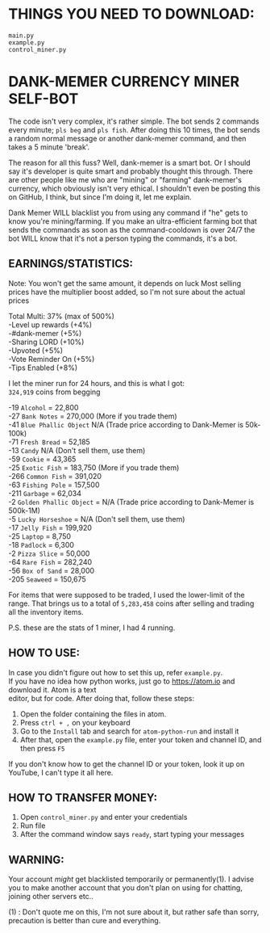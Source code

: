 # THINGS YOU NEED TO DOWNLOAD:
```
main.py
example.py
control_miner.py
```

# DANK-MEMER CURRENCY MINER SELF-BOT

The code isn't very complex, it's rather simple. The bot sends 2 commands every minute; `pls beg` and `pls fish`. After doing this 10 times, the bot sends a random normal message or another dank-memer command, and then takes a 5 minute 'break'.

The reason for all this fuss? Well, dank-memer is a smart bot. Or I should say it's developer is quite smart and probably thought this through. There are other people like me who are "mining" or "farming" dank-memer's currency, which obviously isn't very ethical. I shouldn't even be posting this on GitHub, I think, but since I'm doing it, let me explain.

Dank Memer WILL blacklist you from using any command if "he" gets to know you're mining/farming. If you make an ultra-efficient farming bot that sends the commands as soon as the command-cooldown is over 24/7 the bot WILL know that it's not a person typing the commands, it's a bot.

## EARNINGS/STATISTICS:
Note: You won't get the same amount, it depends on luck
Most selling prices have the multiplier boost added, so I'm not sure about the actual prices

Total Multi: 37% (max of 500%) </br>
-Level up rewards (+4%) </br>
-#dank-memer (+5%) </br>
-Sharing LORD (+10%) </br>
-Upvoted (+5%) </br>
-Vote Reminder On (+5%) </br>
-Tips Enabled (+8%) </br>

I let the miner run for 24 hours, and this is what I got: </br>
`324,919` coins from begging

-19  `Alcohol` = 22,800 </br>
-27  `Bank Notes` = 270,000 (More if you trade them) </br>
-41  `Blue Phallic Object` N/A (Trade price according to Dank-Memer is 50k-100k) </br>
-71  `Fresh Bread` = 52,185 </br>
-13  `Candy` N/A (Don't sell them, use them) </br>
-59  `Cookie` = 43,365 </br>
-25  `Exotic Fish` = 183,750 (More if you trade them) </br>
-266 `Common Fish` = 391,020 </br>
-63  `Fishing Pole` = 157,500 </br>
-211 `Garbage` = 62,034 </br>
-2   `Golden Phallic Object` = N/A (Trade price according to Dank-Memer is 500k-1M) </br>
-5   `Lucky Horseshoe` =  N/A (Don't sell them, use them) </br>
-17  `Jelly Fish` = 199,920 </br>
-25  `Laptop` = 8,750 </br>
-18  `Padlock` = 6,300 </br>
-2   `Pizza Slice` = 50,000 </br>
-64  `Rare Fish` = 282,240 </br>
-56  `Box of Sand` = 28,000 </br>
-205 `Seaweed` = 150,675 </br>

For items that were supposed to be traded, I used the lower-limit of the range. That brings us to a total of `5,283,458` coins after selling and trading all the inventory items.

P.S. these are the stats of 1 miner, I had 4 running.

## HOW TO USE:
In case you didn't figure out how to set this up, refer `example.py`. </br>
If you have no idea how python works, just go to https://atom.io and download it. Atom is a text </br> editor, but for code. After doing that, follow these steps: </br>

1) Open the folder containing the files in atom.
2) Press `ctrl + ,` on your keyboard
3) Go to the `Install` tab and search for `atom-python-run` and install it
4) After that, open the `example.py` file, enter your token and channel ID, and then press  `F5`

If you don't know how to get the channel ID or your token, look it up on YouTube, I can't type it all here.

## HOW TO TRANSFER MONEY:

1) Open `control_miner.py` and enter your credentials
2) Run file
3) After the command window says `ready`, start typing your messages


## WARNING:
Your account *might* get blacklisted temporarily or permanently(1). I advise you to make another account that you don't plan on using for chatting, joining other servers etc..


(1) : Don't quote me on this, I'm not sure about it, but rather safe than sorry, precaution is better than cure and everything.
